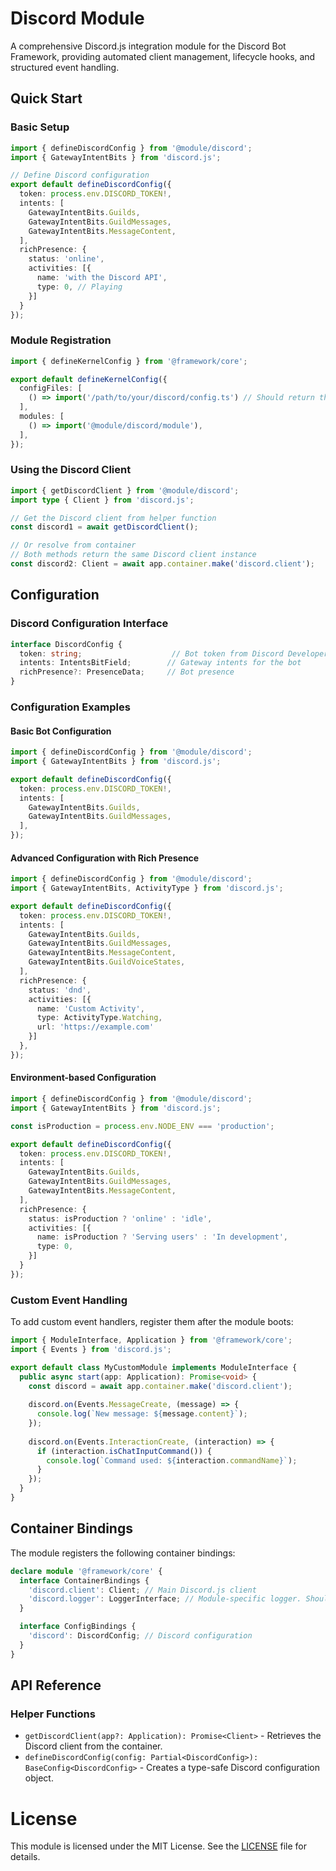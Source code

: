# Discord Module
A comprehensive Discord.js integration module for the Discord Bot Framework, providing automated client management, lifecycle hooks, and structured event handling.

## Quick Start
### Basic Setup
```typescript
import { defineDiscordConfig } from '@module/discord';
import { GatewayIntentBits } from 'discord.js';

// Define Discord configuration
export default defineDiscordConfig({
  token: process.env.DISCORD_TOKEN!,
  intents: [
    GatewayIntentBits.Guilds,
    GatewayIntentBits.GuildMessages,
    GatewayIntentBits.MessageContent,
  ],
  richPresence: {
    status: 'online',
    activities: [{
      name: 'with the Discord API',
      type: 0, // Playing
    }]
  }
});
```

### Module Registration
```typescript
import { defineKernelConfig } from '@framework/core';

export default defineKernelConfig({
  configFiles: [
    () => import('/path/to/your/discord/config.ts') // Should return the `DiscordConfig` object,
  ],
  modules: [
    () => import('@module/discord/module'),
  ],
});
```

### Using the Discord Client
```typescript
import { getDiscordClient } from '@module/discord';
import type { Client } from 'discord.js';

// Get the Discord client from helper function
const discord1 = await getDiscordClient();

// Or resolve from container
// Both methods return the same Discord client instance
const discord2: Client = await app.container.make('discord.client');
```

## Configuration
### Discord Configuration Interface
```typescript
interface DiscordConfig {
  token: string;                    // Bot token from Discord Developer Portal
  intents: IntentsBitField;        // Gateway intents for the bot
  richPresence?: PresenceData;     // Bot presence
}
```

### Configuration Examples
#### Basic Bot Configuration
```typescript
import { defineDiscordConfig } from '@module/discord';
import { GatewayIntentBits } from 'discord.js';

export default defineDiscordConfig({
  token: process.env.DISCORD_TOKEN!,
  intents: [
    GatewayIntentBits.Guilds,
    GatewayIntentBits.GuildMessages,
  ],
});
```

#### Advanced Configuration with Rich Presence
```typescript
import { defineDiscordConfig } from '@module/discord';
import { GatewayIntentBits, ActivityType } from 'discord.js';

export default defineDiscordConfig({
  token: process.env.DISCORD_TOKEN!,
  intents: [
    GatewayIntentBits.Guilds,
    GatewayIntentBits.GuildMessages,
    GatewayIntentBits.MessageContent,
    GatewayIntentBits.GuildVoiceStates,
  ],
  richPresence: {
    status: 'dnd',
    activities: [{
      name: 'Custom Activity',
      type: ActivityType.Watching,
      url: 'https://example.com'
    }]
  },
});
```

#### Environment-based Configuration
```typescript
import { defineDiscordConfig } from '@module/discord';
import { GatewayIntentBits } from 'discord.js';

const isProduction = process.env.NODE_ENV === 'production';

export default defineDiscordConfig({
  token: process.env.DISCORD_TOKEN!,
  intents: [
    GatewayIntentBits.Guilds,
    GatewayIntentBits.GuildMessages,
    GatewayIntentBits.MessageContent,
  ],
  richPresence: {
    status: isProduction ? 'online' : 'idle',
    activities: [{
      name: isProduction ? 'Serving users' : 'In development',
      type: 0,
    }]
  }
});
```

### Custom Event Handling
To add custom event handlers, register them after the module boots:

```typescript
import { ModuleInterface, Application } from '@framework/core';
import { Events } from 'discord.js';

export default class MyCustomModule implements ModuleInterface {
  public async start(app: Application): Promise<void> {
    const discord = await app.container.make('discord.client');
    
    discord.on(Events.MessageCreate, (message) => {
      console.log(`New message: ${message.content}`);
    });
    
    discord.on(Events.InteractionCreate, (interaction) => {
      if (interaction.isChatInputCommand()) {
        console.log(`Command used: ${interaction.commandName}`);
      }
    });
  }
}
```

## Container Bindings
The module registers the following container bindings:

```typescript
declare module '@framework/core' {
  interface ContainerBindings {
    'discord.client': Client; // Main Discord.js client
    'discord.logger': LoggerInterface; // Module-specific logger. Should not be used outside of the `discord` module
  }

  interface ConfigBindings {
    'discord': DiscordConfig; // Discord configuration
  }
}
```

## API Reference
### Helper Functions
* `getDiscordClient(app?: Application): Promise<Client>` - Retrieves the Discord client from the container.
* `defineDiscordConfig(config: Partial<DiscordConfig>): BaseConfig<DiscordConfig>` - Creates a type-safe Discord configuration object.

# License
This module is licensed under the MIT License. See the [LICENSE](LICENSE) file for details.
